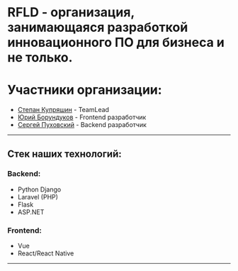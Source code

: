 # RFLD - организация, занимающаяся разработкой инновационного ПО для бизнеса и не только.
<h1>Участники организации:</h1> 
<ul>
  <li><a href='https://github.com/StepanKupryashin'>Степан Купряшин</a> - TeamLead</li>
  <li><a href='https://github.com/XdaydenegX'>Юрий Борундуков</a> - Frontend разработчик</li>
  <li><a href='https://github.com/SuperTapok'>Сергей Пуховский</a> - Backend разработчик</li>
  </ul>
  <hr/>
 <h2>Стек наших технологий:</h2>
 <h3>Backend:</h3>
 <ul> 
  <li>Python Django</li>
  <li>Laravel (PHP)</li>
  <li>Flask</li>
  <li>ASP.NET</li>
 </ul>
 <h3>Frontend:</h3>
 <ul>
  <li>Vue</li>
  <li>React/React Native</li>
 </ul>
 <hr/>
